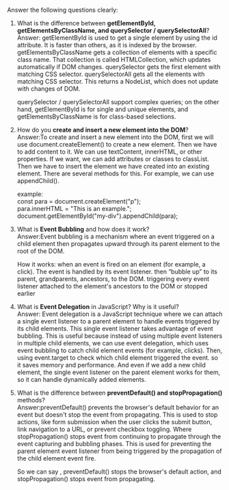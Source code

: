 Answer the following questions clearly:

1. What is the difference between **getElementById, getElementsByClassName, and querySelector / querySelectorAll**?  
   Answer: getElementById is used to get a single element by using the id attribute. It is faster than others, as it is indexed by the browser. getElementsByClassName gets a collection of elements with a specific class name. That collection is called HTMLCollection, which updates automatically if DOM changes. querySelector gets the first element with matching CSS selector. querySelectorAll gets all the elements with matching CSS selector. This returns a NodeList, which does not update with changes of DOM.

   querySelector / querySelectorAll support complex queries; on the other hand, getElementById is for single and unique elements, and getElementsByClassName is for class-based selections.

2. How do you **create and insert a new element into the DOM**?  
   Answer:To create and insert a new element into the DOM, first we will use document.createElement() to create a new element. Then we have to add content to it. We can use textContent, innerHTML, or other properties. If we want, we can add attributes or classes to classList. Then we have to insert the element we have created into an existing element. There are several methods for this. For example, we can use appendChild().

   example:  
    const para = document.createElement("p");  
    para.innerHTML = "This is an example.";  
    document.getElementById("my-div").appendChild(para);

3. What is **Event Bubbling** and how does it work?  
   Answer:Event bubbling is a mechanism where an event triggered on a child element then propagates upward through its parent element to the root of the DOM.

   How it works: when an event is fired on an element (for example, a click). The event is handled by its event listener. then “bubble up” to its parent, grandparents, ancestors, to the DOM. triggering every event listener attached to the element's ancestors to the DOM or stopped earlier

4. What is **Event Delegation** in JavaScript? Why is it useful?  
   Answer: Event delegation is a JavaScript technique where we can attach a single event listener to a parent element to handle events triggered by its child elements. This single event listener takes advantage of event bubbling. This is useful because instead of using multiple event listeners in multiple child elements, we can use event delegation, which uses event bubbling to catch child element events (for example, clicks). Then, using event.target to check which child element triggered the event. so it saves memory and performance. And even if we add a new child element, the single event listener on the parent element works for them, so it can handle dynamically added elements.

5. What is the difference between **preventDefault() and stopPropagation()** methods?  
   Answer:preventDefault() prevents the browser's default behavior for an event but doesn't stop the event from propagating. This is used to stop actions, like form submission when the user clicks the submit button, link navigation to a URL, or prevent checkbox toggling. Where stopPropagation() stops event from continuing to propagate through the event capturing and bubbling phases. This is used for preventing the parent element event listener from being triggered by the propagation of the child element event fire.

   So we can say , preventDefault() stops the browser's default action, and stopPropagation() stops event from propagating.
